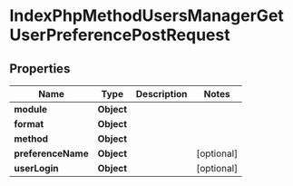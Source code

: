

# IndexPhpMethodUsersManagerGetUserPreferencePostRequest


## Properties

| Name | Type | Description | Notes |
|------------ | ------------- | ------------- | -------------|
|**module** | **Object** |  |  |
|**format** | **Object** |  |  |
|**method** | **Object** |  |  |
|**preferenceName** | **Object** |  |  [optional] |
|**userLogin** | **Object** |  |  [optional] |



